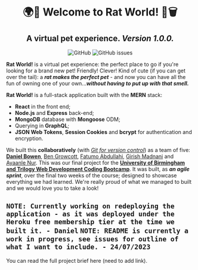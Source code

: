 <h1 align="center"> 🌍🐀 Welcome to Rat World! 🐀🗑️ </h1>
<h2 align="center"> A virtual pet experience. <i> Version 1.0.0. </i> </h2>

<div id="badges" align="center">
<img alt="GitHub" src="https://img.shields.io/github/license/djbowen95/Rat-World?style=flat-square">
<img alt="GitHub issues" src="https://img.shields.io/github/issues/djbowen95/Rat-World?style=flat-square">
</div>

<strong>Rat World!</strong> is a virtual pet experience: the perfect place to go if you're looking for a brand new pet! Friendly! Clever! Kind of cute (if you can get over the tail): a <strong><em>rat makes the perfect pet</em></strong> - and now you can have all the fun of owning one of your own...<strong><em>without having to put up with that smell.</em></strong>

<strong>Rat World!</strong> is a full-stack application built with the <strong>MERN</strong> stack:
 - <strong>React</strong> in the front end;
 -  <strong>Node.js</strong> and <strong>Express</strong> back-end;
 - <strong>MongoDB</strong> database with <strong>Mongoose</strong> ODM;
 - Querying in <strong>GraphQL</strong>;
 -  <strong>JSON Web Tokens</strong>, <strong>Session Cookies</strong> and <strong>bcrypt</strong> for authentication and encryption.

We built this <strong>collaboratively</strong> (with <em>[Git for version control](https://github.com/BGrowcott/untitled-rat-project/pulls?q=is%3Apr+is%3Aclosed)</em>) as a team of five: <strong>[Daniel Bowen](https://github.com/djbowen95)</strong>, [Ben Growcott](https://github.com/BGrowcott), [Fatumo Abdullahi](https://github.com/Fatumoabdullahi), [Girish Madnani](https://github.com/gmadnani) and [Ayaanle Nur](https://github.com/anuur7). This was our final project for the <strong>[University of Birmingham and Trilogy Web Development Coding Bootcamp](https://bootcamp.birmingham.ac.uk/coding/landing/?s=Google-Brand&dki=Learn%20coding%20and%20more%20online&pkw=university%20of%20birmingham%20coding%20bootcamp&pcrid=454943464528&pmt=e&utm_source=google&utm_medium=cpc&utm_campaign=GGL%7CUNIVERSITY-OF-BIRMINGHAM%7CSEM%7CCODING%7C-%7COFL%7CTIER-1%7CALL%7CBRD%7CEXACT%7CCore%7CBootcamp&utm_term=university%20of%20birmingham%20coding%20bootcamp&s=google&k=university%20of%20birmingham%20coding%20bootcamp&utm_adgroupid=105037008614&utm_locationphysicalms=9045530&utm_matchtype=e&utm_network=g&utm_device=c&utm_content=454943464528&utm_placement=&gad=1&gclid=Cj0KCQjwwvilBhCFARIsADvYi7Iiaw7mX3Os-6hB3ilO7yuoW5PTNV_VtYzMSm8S68uEnJL-nTD5dvEaAkShEALw_wcB&gclsrc=aw.ds)</strong>. It was built, as <strong><em>an agile sprint</em></strong>, over the final two weeks of the course; designed to showcase everything we had learned. We're really proud of what we managed to built and we would love you to take a look!

`NOTE: Currently working on redeploying the application - as it was deployed under the Heroku free membership tier at the time we built it. - Daniel`
`NOTE: README is currently a work in progress, see issues for outline of what I want to include. - 24/07/2023`
 - 
You can read the full project brief here (need to add link).

